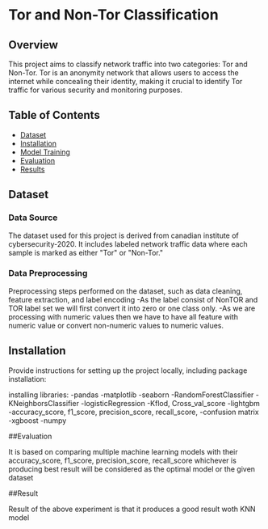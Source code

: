 # Tor and Non-Tor Classification

## Overview

This project aims to classify network traffic into two categories: Tor and Non-Tor. Tor is an anonymity network that allows users to access the internet while concealing their identity, making it crucial to identify Tor traffic for various security and monitoring purposes.

## Table of Contents

- [Dataset](#dataset)
- [Installation](#installation)
- [Model Training](#model-training)
- [Evaluation](#evaluation)
- [Results](#results)

## Dataset

### Data Source

The dataset used for this project is derived from canadian institute of cybersecurity-2020. It includes labeled network traffic data where each sample is marked as either "Tor" or "Non-Tor."

### Data Preprocessing

Preprocessing steps performed on the dataset, such as data cleaning, feature extraction, and label encoding 
  -As the label consist of NonTOR and TOR label set we will first convert it into zero or one class only.
  -As we are processing with numeric values then we have to have all feature with numeric value or convert non-numeric values to numeric values.

## Installation

Provide instructions for setting up the project locally, including package installation:

installing libraries:
  -pandas
  -matplotlib
  -seaborn
  -RandomForestClassifier
  -KNeighborsClassifier
  -logisticRegression
  -Kflod, Cross_val_score
  -lightgbm
  -accuracy_score, f1_score, precision_score, recall_score, 
  -confusion matrix
  -xgboost
  -numpy

  ##Evaluation 
  
  It is based on comparing multiple machine learning models with their accuracy_score, f1_score, precision_score, recall_score whichever is producing best result will be considered as the optimal model or the given dataset

  ##Result

  Result of the above experiment is that it produces a good result woth KNN model 
  
